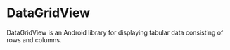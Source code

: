 # DataGridView
DataGridView is an Android library for displaying tabular data consisting of rows and columns.
